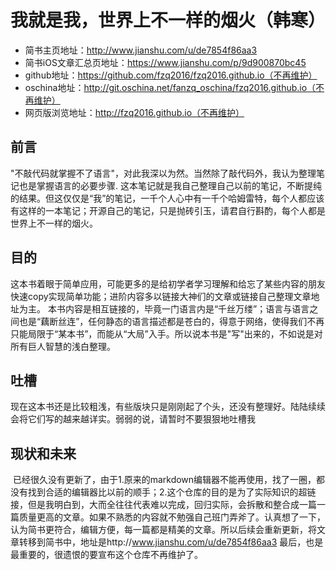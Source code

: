 # 我就是我，世界上不一样的烟火（韩寒）
* 简书主页地址：http://www.jianshu.com/u/de7854f86aa3
* 简书iOS文章汇总页地址：https://www.jianshu.com/p/9d900870bc45
* github地址：https://github.com/fzq2016/fzq2016.github.io（不再维护）
* oschina地址：http://git.oschina.net/fanzq_oschina/fzq2016.github.io（不再维护）
* 网页版浏览地址：http://fzq2016.github.io（不再维护）

## 前言
  "不敲代码就掌握不了语言"，对此我深以为然。当然除了敲代码外，我认为整理笔记也是掌握语言的必要步骤.
  这本笔记就是我自己整理自己以前的笔记，不断提纯的结果。但这仅仅是“我”的笔记，一千个人心中有一千个哈姆雷特，每个人都应该有这样的一本笔记；开源自己的笔记，只是抛砖引玉，请君自行斟酌，每个人都是世界上不一样的烟火。


## 目的
  这本书着眼于简单应用，可能更多的是给初学者学习理解和给忘了某些内容的朋友快速copy实现简单功能；进阶内容多以链接大神们的文章或链接自己整理文章地址为主。
  本书内容是相互链接的，毕竟一门语言内是“千丝万缕”；语言与语言之间也是“藕断丝连”，任何静态的语言描述都是苍白的，得意于网络，使得我们不再只能局限于“某本书”，而能从“大局”入手。所以说本书是"写"出来的，不如说是对所有巨人智慧的浅白整理。


## 吐槽
  现在这本书还是比较粗浅，有些版块只是刚刚起了个头，还没有整理好。陆陆续续会将它们写的越来越详实。弱弱的说，请暂时不要狠狠地吐槽我

## 现状和未来
  已经很久没有更新了，由于1.原来的markdown编辑器不能再使用，找了一圈，都没有找到合适的编辑器比以前的顺手；2.这个仓库的目的是为了实际知识的超链接，但是我明白到，大而全往往代表难以完成，回归实际，会拆散和整合成一篇一篇质量更高的文章。如果不熟悉的内容就不勉强自己班门弄斧了。认真想了一下，认为简书更符合，编辑方便，每一篇都是精美的文章。所以后续会重新更新，将文章转移到简书中，地址是http://www.jianshu.com/u/de7854f86aa3
  最后，也是最重要的，很遗恨的要宣布这个仓库不再维护了。
